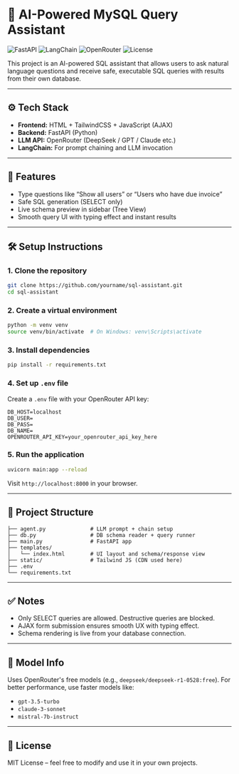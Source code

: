 # 🧠 AI-Powered MySQL Query Assistant

![FastAPI](https://img.shields.io/badge/FastAPI-0.110+-green?logo=fastapi)
![LangChain](https://img.shields.io/badge/LangChain-AI-blueviolet?logo=python)
![OpenRouter](https://img.shields.io/badge/OpenRouter-GPT--4-blue?logo=openai)
![License](https://img.shields.io/badge/license-MIT-lightgrey)


This project is an AI-powered SQL assistant that allows users to ask natural language questions and receive safe, executable SQL queries with results from their own database.

---

## ⚙️ Tech Stack
- **Frontend:** HTML + TailwindCSS + JavaScript (AJAX)
- **Backend:** FastAPI (Python)
- **LLM API:** OpenRouter (DeepSeek / GPT / Claude etc.)
- **LangChain:** For prompt chaining and LLM invocation

---

## 🚀 Features
- Type questions like “Show all users” or “Users who have due invoice”
- Safe SQL generation (SELECT only)
- Live schema preview in sidebar (Tree View)
- Smooth query UI with typing effect and instant results

---

## 🛠️ Setup Instructions

### 1. Clone the repository
```bash
git clone https://github.com/yourname/sql-assistant.git
cd sql-assistant
```

### 2. Create a virtual environment
```bash
python -m venv venv
source venv/bin/activate  # On Windows: venv\Scripts\activate
```

### 3. Install dependencies
```bash
pip install -r requirements.txt
```

### 4. Set up `.env` file
Create a `.env` file with your OpenRouter API key:
```
DB_HOST=localhost
DB_USER=
DB_PASS=
DB_NAME=
OPENROUTER_API_KEY=your_openrouter_api_key_here
```

### 5. Run the application
```bash
uvicorn main:app --reload
```

Visit `http://localhost:8000` in your browser.

---

## 📁 Project Structure
```
├── agent.py              # LLM prompt + chain setup
├── db.py                 # DB schema reader + query runner
├── main.py               # FastAPI app
├── templates/
│   └── index.html        # UI layout and schema/response view
├── static/               # Tailwind JS (CDN used here)
├── .env
└── requirements.txt
```

---

## ✅ Notes
- Only SELECT queries are allowed. Destructive queries are blocked.
- AJAX form submission ensures smooth UX with typing effect.
- Schema rendering is live from your database connection.

---

## 🧠 Model Info
Uses OpenRouter's free models (e.g., `deepseek/deepseek-r1-0528:free`). For better performance, use faster models like:
- `gpt-3.5-turbo`
- `claude-3-sonnet`
- `mistral-7b-instruct`

---

## 📃 License
MIT License – feel free to modify and use it in your own projects.